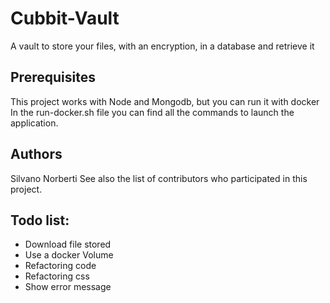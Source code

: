 # Cubbit-Vault

A vault to store your files, with an encryption, in a database and retrieve it  

## Prerequisites

This project works with Node and Mongodb, but you can run it with docker  
In the run-docker.sh file you can find all the commands to launch the application. 

## Authors

Silvano Norberti
See also the list of contributors who participated in this project.


## Todo list: 

- Download file stored
- Use a docker Volume 
- Refactoring code 
- Refactoring css
- Show error message